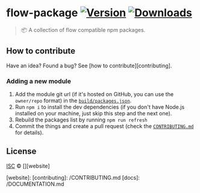 # flow-package [![Version](https://img.shields.io/npm/v/flow-package.svg)](https://www.npmjs.com/package/flow-package) [![Downloads](https://img.shields.io/npm/dt/flow-package.svg)](https://www.npmjs.com/package/flow-package)

> :package: A collection of flow compatible npm packages.

## How to contribute
Have an idea? Found a bug? See [how to contribute][contributing].

### Adding a new module

 1. Add the module git url (if it's hosted on GitHub, you can use the `owner/repo` format) in the [`build/packages.json`](/build/packages.json).
 2. Run `npm i` to install the dev dependencies (if you don't have Node.js installed on your machine, just skip this step and the next one).
 3. Rebuild the packages list by running `npm run refresh`
 4. Commit the things and create a pull request (check the [`CONTRIBUTING.md`](/CONTRIBUTING.md) for details).

## License

[ISC][license] © [][website]

[license]: http://showalicense.com/?fullname=&year=2016#license-isc
[website]: 
[contributing]: /CONTRIBUTING.md
[docs]: /DOCUMENTATION.md